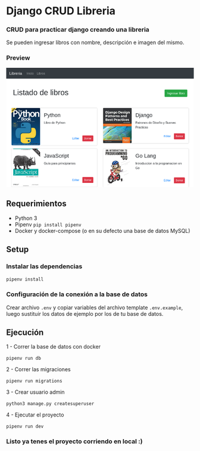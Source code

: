 # Django CRUD Libreria
### CRUD para practicar django creando una libreria
Se pueden ingresar libros con nombre, descripción e imagen del mismo.

### Preview
![Preview de la aplicación](./preview.png)

## Requerimientos
* Python 3
* Pipenv `pip install pipenv`
* Docker y docker-compose (o en su defecto una base de datos MySQL)

## Setup

### Instalar las dependencias
```
pipenv install
```
### Configuración de la conexión a la base de datos
Crear archivo `.env` y copiar variables del archivo template `.env.example`, luego sustituir los datos de ejemplo por los de tu base de datos.

## Ejecución
1 - Correr la base de datos con docker
```
pipenv run db
```
2 - Correr las migraciones
```
pipenv run migrations
```
3 - Crear usuario admin
```
python3 manage.py createsuperuser
```
4 - Ejecutar el proyecto
```
pipenv run dev
```

### Listo ya tenes el proyecto corriendo en local :)